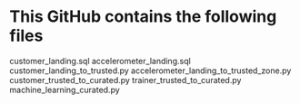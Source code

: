 # This GitHub contains the following files

customer_landing.sql
accelerometer_landing.sql
customer_landing_to_trusted.py
accelerometer_landing_to_trusted_zone.py
customer_trusted_to_curated.py
trainer_trusted_to_curated.py
machine_learning_curated.py
